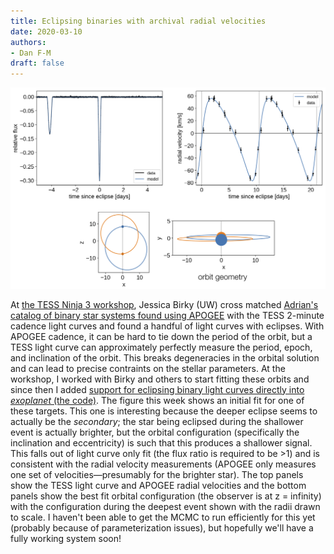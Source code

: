 ```yaml
---
title: Eclipsing binaries with archival radial velocities
date: 2020-03-10
authors:
- Dan F-M
draft: false
---
```


![img](/fig/2020-03-10.png)

At [the TESS Ninja 3 workshop](https://tess.science/three/), Jessica Birky (UW) cross matched [Adrian's catalog of binary star systems found using APOGEE](https://adrian.pw/apogee-dr16.html) with the TESS 2-minute cadence light curves and found a handful of light curves with eclipses.
With APOGEE cadence, it can be hard to tie down the period of the orbit, but a TESS light curve can approximately perfectly measure the period, epoch, and inclination of the orbit.
This breaks degeneracies in the orbital solution and can lead to precise contraints on the stellar parameters.
At the workshop, I worked with Birky and others to start fitting these orbits and since then I added [support for eclipsing binary light curves directly into *exoplanet* (the code)](https://github.com/exoplanet-dev/exoplanet/commit/5d0f32afa2fc00474ffed30c79f22baae9e0add2).
The figure this week shows an initial fit for one of these targets.
This one is interesting because the deeper eclipse seems to actually be the *secondary*; the star being eclipsed during the shallower event is actually brighter, but the orbital configuration (specifically the inclination and eccentricity) is such that this produces a shallower signal.
This falls out of light curve only fit (the flux ratio is required to be >1) and is consistent with the radial velocity measurements (APOGEE only measures one set of velocities—presumably for the brighter star).
The top panels show the TESS light curve and APOGEE radial velocities and the bottom panels show the best fit orbital configuration (the observer is at z = infinity) with the configuration during the deepest event shown with the radii drawn to scale.
I haven't been able to get the MCMC to run efficiently for this yet (probably because of parameterization issues), but hopefully we'll have a fully working system soon!
